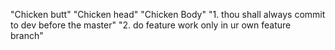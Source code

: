 "Chicken butt" 
"Chicken head" 
"Chicken Body" 
"1. thou shall always commit to dev before the master" 
"2. do feature work only in ur own feature branch" 
